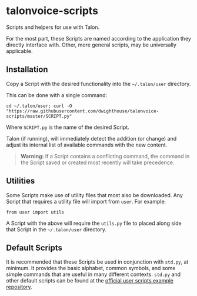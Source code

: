 # talonvoice-scripts

Scripts and helpers for use with Talon.

For the most part, these Scripts are named according to the application they directly interface with. Other, more general scripts, may be universally applicable.


## Installation

Copy a Script with the desired functionality into the `~/.talon/user` directory.

This can be done with a single command:

```
cd ~/.talon/user; curl -O "https://raw.githubusercontent.com/dwighthouse/talonvoice-scripts/master/SCRIPT.py"
```

Where `SCRIPT.py` is the name of the desired Script.

Talon (if running), will immediately detect the addition (or change) and adjust its internal list of available commands with the new content.

> **Warning:** If a Script contains a conflicting command, the command in the Script saved or created most recently will take precedence.


## Utilities

Some Scripts make use of utility files that most also be downloaded. Any Script that requires a utility file will import from `user`. For example:

```
from user import utils
```

A Script with the above will require the `utils.py` file to placed along side that Script in the `~/.talon/user` directory.


## Default Scripts

It is recommended that these Scripts be used in conjunction with `std.py`, at minimum. It provides the basic alphabet, common symbols, and some simple commands that are useful in many different contexts. `std.py` and other default scripts can be found at the [official user scripts example repository](https://github.com/talonvoice/examples).